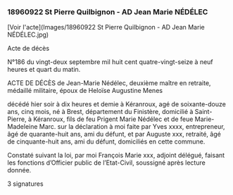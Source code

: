 ### 18960922 St Pierre Quilbignon - AD Jean Marie NÉDÉLEC

[Voir l'acte](Images/18960922 St Pierre Quilbignon - AD Jean Marie NÉDÉLEC.jpg)

Acte de décès

N°186 du vingt-deux septembre mil huit cent quatre-vingt-seize à neuf heures et quart du matin.

ACTE DE DÉCÈS de Jean-Marie Nédélec, deuxième maître en retraite, médaillé militaire, époux de Heloïse Augustine Menes

décédé hier soir à dix heures et demie à Kéranroux, agé de soixante-douze ans, cinq mois, né à Brest, département du Finistère, domicilié à Saint-Pierre, à Kéranroux, fils de feu Prigent Marie Nédélec et de feue Marie-Madeleine Marc.
sur la déclaration à moi faite par Yves xxxx, entrepreneur, âgé de quarante-huit ans, ami du défunt, et par Auguste xxx, retraité, âgé de cinquante-huit ans, ami du défunt, domiciliés en cette commune.

Constaté suivant la loi, par moi François Marie xxx, adjoint délégué, faisant les fonctions d’Officier public de l’Etat-Civil, soussigné après lecture donnée.

3 signatures